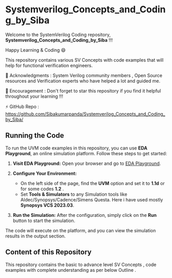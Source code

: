 # Systemverilog_Concepts_and_Coding_by_Siba

Welcome to the SystemVerilog Coding repository, **Systemverilog_Concepts_and_Coding_by_Siba** !!! 

Happy Learning & Coding 😄 

This repository contains various SV Concepts with code examples that will help for functional verification engineers.

👯 Acknowledgments : System Verilog community members , Open Source resources and Verification experts who have helped a lot and guided me.

🤔 Encouragement   : Don't forget to star this repository if you find it helpful throughout your learning !!!

⚡ GitHub Repo     : https://github.com/Sibakumarpanda/Systemverilog_Concepts_and_Coding_by_Siba/ 

## Running the Code

To run the UVM code examples in this repository, you can use **EDA Playground**, an online simulation platform. Follow these steps to get started:

1. **Visit EDA Playground:**
   Open your browser and go to [EDA Playground](https://www.edaplayground.com).

2. **Configure Your Environment:**
   - On the left side of the page, find the **UVM** option and set it to **1.1d** or for some codes **1.2** .
   - Set **Tools & Simulators** to  any Simulation tools like Aldec/Synopsys/Cadence/Simens Questa. Here i have used mostly **Synopsys VCS 2023.03**. 

3. **Run the Simulation:**
   After the configuration, simply click on the **Run** button to start the simulation.

The code will execute on the platform, and you can view the simulation results in the output section.

## Content of this Repository

This repository contains the basic to advance level SV Concepts , code examples with complete understanding as per below Outline . 
